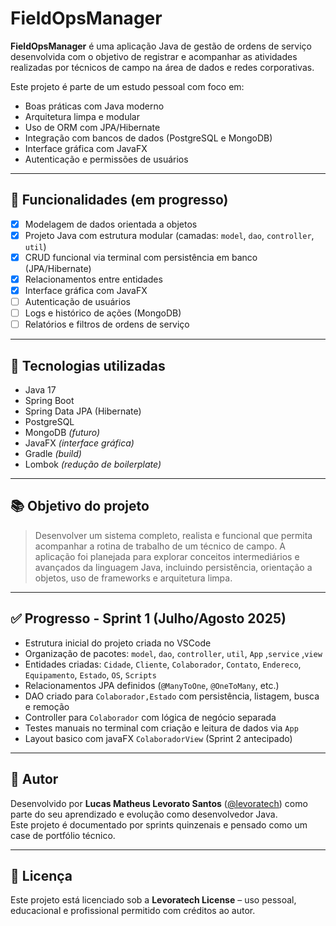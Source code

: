# FieldOpsManager

**FieldOpsManager** é uma aplicação Java de gestão de ordens de serviço desenvolvida com o objetivo de registrar e acompanhar as atividades realizadas por técnicos de campo na área de dados e redes corporativas.

Este projeto é parte de um estudo pessoal com foco em:

- Boas práticas com Java moderno  
- Arquitetura limpa e modular  
- Uso de ORM com JPA/Hibernate  
- Integração com bancos de dados (PostgreSQL e MongoDB)  
- Interface gráfica com JavaFX  
- Autenticação e permissões de usuários  

---

## 🚀 Funcionalidades (em progresso)

- [x] Modelagem de dados orientada a objetos  
- [x] Projeto Java com estrutura modular (camadas: `model`, `dao`, `controller`, `util`)  
- [x] CRUD funcional via terminal com persistência em banco (JPA/Hibernate)  
- [x] Relacionamentos entre entidades  
- [x] Interface gráfica com JavaFX  
- [ ] Autenticação de usuários  
- [ ] Logs e histórico de ações (MongoDB)  
- [ ] Relatórios e filtros de ordens de serviço  

---

## 🧱 Tecnologias utilizadas

- Java 17  
- Spring Boot  
- Spring Data JPA (Hibernate)  
- PostgreSQL  
- MongoDB *(futuro)*  
- JavaFX *(interface gráfica)*  
- Gradle *(build)*  
- Lombok *(redução de boilerplate)*  

---

## 📚 Objetivo do projeto

> Desenvolver um sistema completo, realista e funcional que permita acompanhar a rotina de trabalho de um técnico de campo. A aplicação foi planejada para explorar conceitos intermediários e avançados da linguagem Java, incluindo persistência, orientação a objetos, uso de frameworks e arquitetura limpa.

---

## ✅ Progresso - Sprint 1 (Julho/Agosto 2025)

- Estrutura inicial do projeto criada no VSCode  
- Organização de pacotes: `model`, `dao`, `controller`, `util`, `App` ,`service` ,`view`
- Entidades criadas: `Cidade`, `Cliente`, `Colaborador`, `Contato`, `Endereco`, `Equipamento`, `Estado`, `OS`, `Scripts`  
- Relacionamentos JPA definidos (`@ManyToOne`, `@OneToMany`, etc.)  
- DAO criado para `Colaborador,Estado` com persistência, listagem, busca e remoção  
- Controller para `Colaborador` com lógica de negócio separada  
- Testes manuais no terminal com criação e leitura de dados via `App`  
- Layout basico com javaFX `ColaboradorView` (Sprint 2 antecipado)

---

## 🧠 Autor

Desenvolvido por **Lucas Matheus Levorato Santos** ([@levoratech](mailto:lucaslevorato@levoratech.com)) como parte do seu aprendizado e evolução como desenvolvedor Java.  
Este projeto é documentado por sprints quinzenais e pensado como um case de portfólio técnico.

---

## 📝 Licença

Este projeto está licenciado sob a **Levoratech License** – uso pessoal, educacional e profissional permitido com créditos ao autor.
